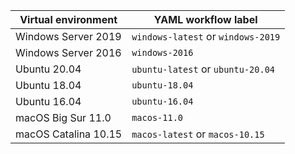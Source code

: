 | Virtual environment | YAML workflow label |
| --------------------|---------------------|
| Windows Server 2019 | `windows-latest` or `windows-2019` |
| Windows Server 2016 | `windows-2016` |
| Ubuntu 20.04 | `ubuntu-latest` or `ubuntu-20.04` |
| Ubuntu 18.04 | `ubuntu-18.04` |
| Ubuntu 16.04 | `ubuntu-16.04` |
| macOS Big Sur 11.0 | `macos-11.0` |
| macOS Catalina 10.15 | `macos-latest` or `macos-10.15` |
